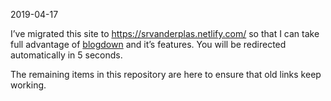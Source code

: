 2019-04-17

<meta http-equiv="Refresh" content="5; url=https://srvanderplas.netlify.com">

I’ve migrated this site to <https://srvanderplas.netlify.com/> so that I
can take full advantage of
[blogdown](https://github.com/rstudio/blogdown) and it’s features. You
will be redirected automatically in 5 seconds.

The remaining items in this repository are here to ensure that old links
keep working.
